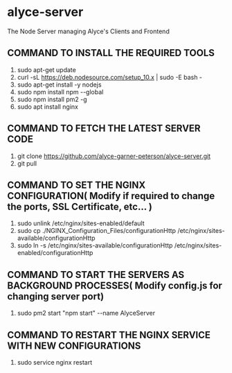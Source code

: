 # alyce-server
The Node Server managing Alyce's Clients and Frontend

## COMMAND TO INSTALL THE REQUIRED TOOLS

01. sudo apt-get update
02. curl -sL https://deb.nodesource.com/setup_10.x | sudo -E bash -
03. sudo apt-get install -y nodejs
04. sudo npm install npm --global
05. sudo npm install pm2 -g
07. sudo apt install nginx

## COMMAND TO FETCH THE LATEST SERVER CODE

01. git clone https://github.com/alyce-garner-peterson/alyce-server.git
02. git pull

## COMMAND TO SET THE NGINX CONFIGURATION( Modify if required to change the ports, SSL Certificate, etc... )

01. sudo unlink /etc/nginx/sites-enabled/default
02. sudo cp ./NGINX_Configuration_Files/configurationHttp /etc/nginx/sites-available/configurationHttp
03. sudo ln -s /etc/nginx/sites-available/configurationHttp /etc/nginx/sites-enabled/configurationHttp

## COMMAND TO START THE SERVERS AS BACKGROUND PROCESSES( Modify config.js for changing server port)

01. sudo pm2 start "npm start" --name AlyceServer

## COMMAND TO RESTART THE NGINX SERVICE WITH NEW CONFIGURATIONS

01. sudo service nginx restart